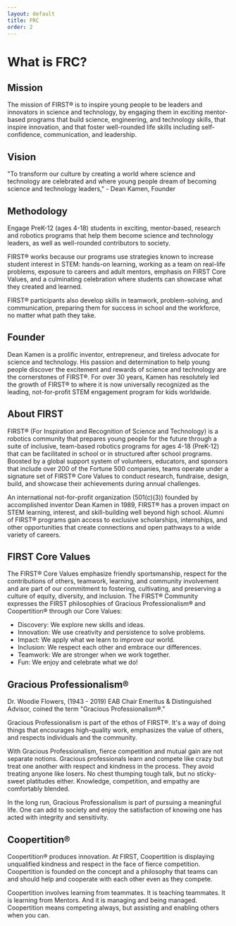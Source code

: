 ```yaml
---
layout: default
title: FRC
order: 2
---
```


# What is FRC?

## Mission
The mission of FIRST® is to inspire young people to be leaders and innovators in science and technology, 
by engaging them in exciting mentor-based programs that build science, engineering, and technology 
skills, that inspire innovation, and that foster well-rounded life skills including self-confidence, 
communication, and leadership.

## Vision
"To transform our culture by creating a world where science and technology are celebrated and where young 
people dream of becoming science and technology leaders," - Dean Kamen, Founder

## Methodology
Engage PreK-12 (ages 4-18) students in exciting, mentor-based, research and robotics programs that help them 
become science and technology leaders, as well as well-rounded contributors to society.

FIRST® works because our programs use strategies known to increase student interest in STEM: hands-on learning, 
working as a team on real-life problems, exposure to careers and adult mentors, emphasis on FIRST Core Values, 
and a culminating celebration where students can showcase what they created and learned.

FIRST® participants also develop skills in teamwork, problem-solving, and communication, preparing them for 
success in school and the workforce, no matter what path they take.

## Founder
Dean Kamen is a prolific inventor, entrepreneur, and tireless advocate for science and technology. His 
passion and determination to help young people discover the excitement and rewards of science and technology 
are the cornerstones of FIRST®. For over 30 years, Kamen has resolutely led the growth of FIRST® to where it 
is now universally recognized as the leading, not-for-profit STEM engagement program for kids worldwide.

## About FIRST
FIRST® (For Inspiration and Recognition of Science and Technology) is a robotics community that prepares 
young people for the future through a suite of inclusive, team-based robotics programs for ages 
4-18 (PreK-12) that can be facilitated in school or in structured after school programs. Boosted by a 
global support system of volunteers, educators, and sponsors that include over 200 of the Fortune 500 
companies, teams operate under a signature set of FIRST® Core Values to conduct research, fundraise, design, 
build, and showcase their achievements during annual challenges.

An international not-for-profit organization (501(c)(3)) founded by accomplished inventor Dean Kamen in 
1989, FIRST® has a proven impact on STEM learning, interest, and skill-building well beyond high school. 
Alumni of FIRST® programs gain access to exclusive scholarships, internships, and other opportunities that 
create connections and open pathways to a wide variety of careers.

## FIRST Core Values
The FIRST® Core Values emphasize friendly sportsmanship, respect for the contributions of others, teamwork, 
learning, and community involvement and are part of our commitment to fostering, cultivating, and preserving 
a culture of equity, diversity, and inclusion. The FIRST® Community expresses the FIRST philosophies of 
Gracious Professionalism® and Coopertition® through our Core Values:

- Discovery: We explore new skills and ideas.
- Innovation: We use creativity and persistence to solve problems.
- Impact:  We apply what we learn to improve our world.
- Inclusion: We respect each other and embrace our differences.
- Teamwork: We are stronger when we work together.
- Fun: We enjoy and celebrate what we do!

## Gracious Professionalism®
Dr. Woodie Flowers, (1943 - 2019) EAB Chair Emeritus & Distinguished Advisor, coined the term "Gracious Professionalism®."

Gracious Professionalism is part of the ethos of FIRST®. It's a way of doing things that encourages high-quality work, emphasizes the value of others, and respects individuals and the community.

With Gracious Professionalism, fierce competition and mutual gain are not separate notions. Gracious professionals learn and compete like crazy but treat one another with respect and kindness in the process. They avoid treating anyone like losers. No chest thumping tough talk, but no sticky-sweet platitudes either. Knowledge, competition, and empathy are comfortably blended.

In the long run, Gracious Professionalism is part of pursuing a meaningful life. One can add to society and enjoy the satisfaction of knowing one has acted with integrity and sensitivity.

## Coopertition®
Coopertition® produces innovation. At FIRST, Coopertition is displaying unqualified kindness and respect in the face of fierce competition. Coopertition is founded on the concept and a philosophy that teams can and should help and cooperate with each other even as they compete.

Coopertition involves learning from teammates. It is teaching teammates. It is learning from Mentors. And it is managing and being managed. Coopertition means competing always, but assisting and enabling others when you can.